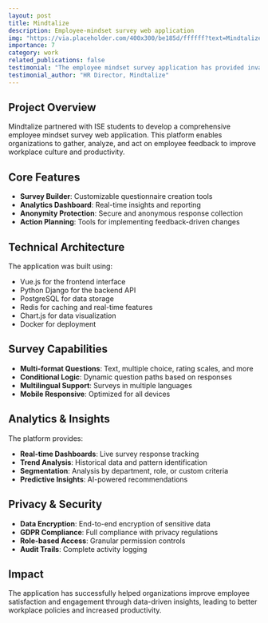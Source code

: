 ```yaml
---
layout: post
title: Mindtalize
description: Employee-mindset survey web application
img: "https://via.placeholder.com/400x300/be185d/ffffff?text=Mindtalize+Logo"
importance: 7
category: work
related_publications: false
testimonial: "The employee mindset survey application has provided invaluable insights into our workforce. The ISE team's approach to data visualization and user experience design was exceptional."
testimonial_author: "HR Director, Mindtalize"
---
```


## Project Overview

Mindtalize partnered with ISE students to develop a comprehensive employee mindset survey web application. This platform enables organizations to gather, analyze, and act on employee feedback to improve workplace culture and productivity.

## Core Features

- **Survey Builder**: Customizable questionnaire creation tools
- **Analytics Dashboard**: Real-time insights and reporting
- **Anonymity Protection**: Secure and anonymous response collection
- **Action Planning**: Tools for implementing feedback-driven changes

## Technical Architecture

The application was built using:
- Vue.js for the frontend interface
- Python Django for the backend API
- PostgreSQL for data storage
- Redis for caching and real-time features
- Chart.js for data visualization
- Docker for deployment

## Survey Capabilities

- **Multi-format Questions**: Text, multiple choice, rating scales, and more
- **Conditional Logic**: Dynamic question paths based on responses
- **Multilingual Support**: Surveys in multiple languages
- **Mobile Responsive**: Optimized for all devices

## Analytics & Insights

The platform provides:
- **Real-time Dashboards**: Live survey response tracking
- **Trend Analysis**: Historical data and pattern identification
- **Segmentation**: Analysis by department, role, or custom criteria
- **Predictive Insights**: AI-powered recommendations

## Privacy & Security

- **Data Encryption**: End-to-end encryption of sensitive data
- **GDPR Compliance**: Full compliance with privacy regulations
- **Role-based Access**: Granular permission controls
- **Audit Trails**: Complete activity logging

## Impact

The application has successfully helped organizations improve employee satisfaction and engagement through data-driven insights, leading to better workplace policies and increased productivity.